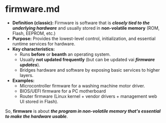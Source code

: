 # firmware.md

 * **Definition (classic):** Firmware is software that is ***closely tied to the underlying hardware*** and usually stored in **non-volatile memory** (ROM, Flash, EEPROM, etc.)
 * **Purpose:** Provides the lowest-level control, initialization, and essential runtime services for hardware.
 * **Key characteristics:**
   * Runs **before** or **beanth** an operating system.
   * Usually **not updated frequently** (but can be updated vai ***firmware updates***).
   * Bridges hardware and software by exposing basic services to higher layers.
 * **Examples:**
   * Microcontroller firmware for a washing machine motor driver.
   * BIOS/UEFI firmware for a PC motherboard
   * Router firmware (Linux kernel + vendor drivers + management web UI stored in Flash).

So, **firmware** is about ***the program in non-volatile memory that's essential to make the hardware usable***.
